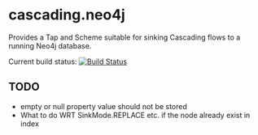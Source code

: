 # cascading.neo4j

Provides a Tap and Scheme suitable for sinking Cascading flows to a running Neo4j database.

Current build status: [![Build Status](https://secure.travis-ci.org/pingles/cascading.neo4j.png)](http://secure.travis-ci.org/pingles/cascading.neo4j)

## TODO

* empty or null property value should not be stored
* What to do WRT SinkMode.REPLACE etc. if the node already exist in index